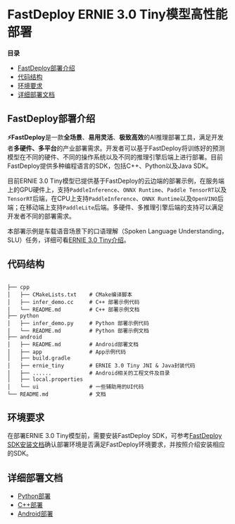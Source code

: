 # FastDeploy ERNIE 3.0 Tiny模型高性能部署

**目录**
   * [FastDeploy部署介绍](#FastDeploy部署介绍)
   * [代码结构](#代码结构)
   * [环境要求](#环境要求)
   * [详细部署文档](#详细部署文档)

<a name="FastDeploy部署介绍"></a>

## FastDeploy部署介绍

**⚡️FastDeploy**是一款**全场景**、**易用灵活**、**极致高效**的AI推理部署工具，满足开发者**多硬件、多平台**的产业部署需求。开发者可以基于FastDeploy将训练好的预测模型在不同的硬件、不同的操作系统以及不同的推理引擎后端上进行部署。目前FastDeploy提供多种编程语言的SDK，包括C++、Python以及Java SDK。

目前ERNIE 3.0 Tiny模型已提供基于FastDeploy的云边端的部署示例，在服务端上的GPU硬件上，支持`PaddleInference`、`ONNX Runtime`、`Paddle TensorRT`以及`TensorRT`后端，在CPU上支持`PaddleInference`、`ONNX Runtime`以及`OpenVINO`后端；在移动端上支持`PaddleLite`后端。多硬件、多推理引擎后端的支持可以满足开发者不同的部署需求。

本部署示例是车载语音场景下的口语理解（Spoken Language Understanding，SLU）任务，详细可看[ERNIE 3.0 Tiny介绍](../README.md)。


<a name="代码结构"></a>

## 代码结构

```text

├── cpp
│   ├── CMakeLists.txt    # CMake编译脚本
│   ├── infer_demo.cc     # C++ 部署示例代码
│   └── README.md         # C++ 部署示例文档
├── python
│   ├── infer_demo.py     # Python 部署示例代码
│   └── README.md         # Python 部署示例文档
├── android
│   ├── README.md         # Android部署文档
│   ├── app               # App示例代码
│   ├── build.gradle
│   ├── ernie_tiny        # ERNIE 3.0 Tiny JNI & Java封装代码
│   ├── ......            # Android相关的工程文件及目录
│   ├── local.properties
│   └── ui                # 一些辅助用的UI代码
└── README.md             # 文档

```

<a name="环境要求"></a>

## 环境要求

在部署ERNIE 3.0 Tiny模型前，需要安装FastDeploy SDK，可参考[FastDeploy SDK安装文档](https://github.com/PaddlePaddle/FastDeploy/blob/develop/docs/cn/build_and_install/download_prebuilt_libraries.md)确认部署环境是否满足FastDeploy环境要求，并按照介绍安装相应的SDK。

<a name="详细部署文档"></a>

## 详细部署文档

- [Python部署](python/README.md)
- [C++部署](cpp/README.md)
- [Android部署](android/README.md)
